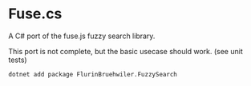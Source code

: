 # Fuse.cs
A C# port of the fuse.js fuzzy search library.

This port is not complete, but the basic usecase should work. (see unit tests)

```
dotnet add package FlurinBruehwiler.FuzzySearch
```
